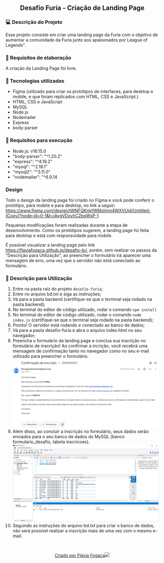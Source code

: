 <h2 align="center"> Desafio Furia - Criação de Landing Page </h2>

### 💻 Descrição do Projeto

Esse projeto consiste em criar uma landing page da Furia com o objeitvo de aumentar a comunidade da Furia junto aos apaixonados por League of Legends".

### 📝 Requisitos de elaboração 

A criação da Landing Page foi livre.

### 🚀 Tecnologias utilizadas 

<ul>
    <li>Figma (utilizado para criar os protótipos de interfaces, para desktop e mobile, e que foram replicados com HTML, CSS e JavaScript.)
    <li>HTML, CSS e JavaScript 
    <li>MySQL
    <li>Node.js 
    <li>Nodemailer
    <li>Express
    <li>body-parser
</ul>

### 📝 Requisitos para execução 

<ul>
    <li>Node.js: v16.15.0</li> 
    <li>"body-parser": "^1.20.2"</li> 
    <li>"express": "^4.19.2"</li> 
    <li>"mysql": "^2.18.1"</li> 
    <li>"mysql2": "^3.11.0"</li> 
    <li>"nodemailer": "^6.9.14</li> 
</ul>

### Design

Todo o design da landing page foi criado no Figma e você pode conferir o protótipo, para mobile e para desktop, no link a seguir: https://www.figma.com/design/tWNFQKnkfWMsImm4WXVUjd/Untitled-(Copy)?node-id=0-1&t=iAygVDxvhC2bqWsP-1

Pequenas modificações foram realizadas durante a etapa de desenvolvimento. Como os protótipos sugerem, a landing page foi feita para desktop e está com responsvidade para mobile. 

É possível visualizar a landing page pelo link https://flaviafogaca.github.io/desafio-lp/, porém, sem realizar os passos da "Descrição para Utilização", ao preencher o formulário irá aparecer uma mensagem de erro, uma vez que o servidor não está conectado ao formulário. 

### 📣 Descrição para Utilização 

1. Entre na pasta raíz do projeto `desafio-furia`;
2. Entre no arquivo bd.txt e siga as instruções;
3. Vá para a pasta backend (certifique-se que o terminal seja rodado na pasta backend);
4. No terminal do editor de código utilizado, rodar o comando `npm install`
5. No terminal do editor de código utilizado, rodar o comando `node index.js` (certifique-se que o terminal seja rodado na pasta backend);
6. Pronto! O servidor está rodando e conectado ao banco de dados;
7. Vá para a pasta desafio-furia e abra o arquivo index.html no seu navegador;
8. Preencha o formulário da landing page e conclua sua inscrição no formulário de inscrição! Ao confirmar a incrição, você recebrá uma mensagem de confirmação tanto no navegador como no seu e-mail utilizado para preencher o formulário.
![email recebido após realizar a inscrição](src/assets/print/print_email.png)
9. Além disso, ao concluir a inscrição no formulário, seus dados serão enviados para o seu banco de dados do MySQL (banco formulario_desafio, tabela inscricoes).
![banco de dados](src/assets/print/print_bd.png)
10. Seguindo as instruções do arquivo bd.txt para criar o banco de dados, não será possível realizar a inscrição mais de uma vez com o mesmo e-mail.

</br>
<p align="center">
  <a href="https://github.com/flaviafogaca">Criado por Flávia Fogaça<img src="https://github.githubassets.com/images/icons/emoji/octocat.png"></a>
</p>
